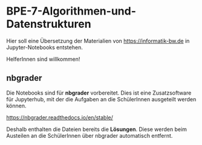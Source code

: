 # BPE-7-Algorithmen-und-Datenstrukturen

Hier soll eine Übersetzung der Materialien von <https://informatik-bw.de> in Jupyter-Notebooks entstehen.

HelferInnen sind willkommen!

## nbgrader
Die Notebooks sind für **nbgrader** vorbereitet. Dies ist eine Zusatzsoftware für Jupyterhub, mit der die Aufgaben an die SchülerInnen ausgeteilt werden können.

<https://nbgrader.readthedocs.io/en/stable/>

Deshalb enthalten die Dateien bereits die **Lösungen**. Diese werden beim Austeilen an die SchülerInnen über nbgrader automatisch entfernt.

 
